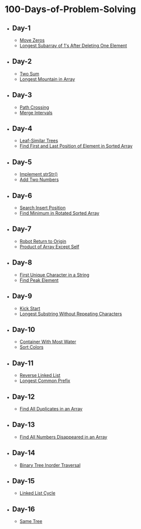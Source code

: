 # 100-Days-of-Problem-Solving

- ## Day-1

  - [Move Zeros](https://leetcode.com/problems/move-zeroes/)
  - [Longest Subarray of 1's After Deleting One Element](https://leetcode.com/problems/longest-subarray-of-1s-after-deleting-one-element/)

- ## Day-2

  - [Two Sum](https://leetcode.com/problems/two-sum/)
  - [Longest Mountain in Array](https://leetcode.com/problems/longest-mountain-in-array/)

- ## Day-3

  - [Path Crossing](https://leetcode.com/problems/path-crossing/)
  - [Merge Intervals](https://leetcode.com/problems/merge-intervals/)

- ## Day-4

  - [Leaf-Similar Trees](https://leetcode.com/problems/leaf-similar-trees/)
  - [Find First and Last Position of Element in Sorted Array](https://leetcode.com/problems/find-first-and-last-position-of-element-in-sorted-array/)

- ## Day-5

  - [Implement strStr()](https://leetcode.com/problems/implement-strstr/)
  - [Add Two Numbers](https://leetcode.com/problems/add-two-numbers/)

- ## Day-6

  - [Search Insert Position](https://leetcode.com/problems/search-insert-position/)
  - [Find Minimum in Rotated Sorted Array](https://leetcode.com/problems/find-minimum-in-rotated-sorted-array/)

- ## Day-7

  - [Robot Return to Origin](https://leetcode.com/problems/robot-return-to-origin/)
  - [Product of Array Except Self](https://leetcode.com/problems/product-of-array-except-self/)

- ## Day-8

  - [First Unique Character in a String](https://leetcode.com/problems/first-unique-character-in-a-string/)
  - [Find Peak Element](https://leetcode.com/problems/find-peak-element/)

- ## Day-9

  - [Kick Start](https://codingcompetitions.withgoogle.com/kickstart/round/00000000001a0069/0000000000414bfb)
  - [Longest Substring Without Repeating Characters](https://leetcode.com/problems/longest-substring-without-repeating-characters/)

- ## Day-10

  - [Container With Most Water](https://leetcode.com/problems/container-with-most-water/)
  - [Sort Colors](https://leetcode.com/problems/sort-colors/)

- ## Day-11

  - [Reverse Linked List](https://leetcode.com/problems/reverse-linked-list/)
  - [Longest Common Prefix](https://leetcode.com/problems/longest-common-prefix/)

- ## Day-12

  - [Find All Duplicates in an Array](https://leetcode.com/problems/find-all-duplicates-in-an-array/)

- ## Day-13

  - [Find All Numbers Disappeared in an Array](https://leetcode.com/problems/find-all-numbers-disappeared-in-an-array/)

- ## Day-14

  - [Binary Tree Inorder Traversal](https://leetcode.com/problems/binary-tree-inorder-traversal/)

- ## Day-15

  - [Linked List Cycle](https://leetcode.com/problems/linked-list-cycle/)

- ## Day-16

  - [Same Tree](https://leetcode.com/problems/same-tree/)
